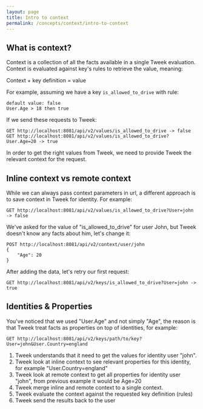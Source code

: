 ```yaml
---
layout: page
title: Intro to context
permalink: /concepts/context/intro-to-context
---
```


## What is context?

Context is a collection of all the facts available in a single Tweek evaluation.
Context is evaluated against key's rules to retrieve the value, meaning:

Context + key definition = value

For example, assuming we have a key `is_allowed_to_drive` with rule:

`default value: false`  
`User.Age > 18 then true`

If we send these requests to Tweek:

```
GET http://localhost:8081/api/v2/values/is_allowed_to_drive -> false
GET http://localhost:8081/api/v2/values/is_allowed_to_drive?User.Age=20 -> true
```

In order to get the right values from Tweek, we need to provide Tweek the relevant context for the request.

## Inline context vs remote context

While we can always pass context parameters in url, a different approach is to save context in Tweek for identity.
For example:

```
GET http://localhost:8081/api/v2/values/is_allowed_to_drive?User=john -> false
```

We've asked for the value of "is_allowed_to_drive" for user John, but Tweek doesn't know any facts about him, let's change it:

```
POST http://localhost:8081/api/v2/context/user/john
{
    "Age": 20
}
```

After adding the data, let's retry our first request:

```
GET http://localhost:8081/api/v2/keys/is_allowed_to_drive?User=john -> true
```

## Identities & Properties

You've noticed that we used "User.Age" and not simply "Age", the reason is that Tweek treat facts as properties on top of identities, for example:

```
GET http://localhost:8081/api/v2/keys/path/to/key?User=john&User.Country=england
```

1. Tweek understands that it need to get the values for identity user "john".
2. Tweek look at inline context to see relevant properties for this identity, for example "User.Country=england"
3. Tweek look at remote context to get all properties for identity user "john", from previous example it would be Age=20
4. Tweek merge inline and remote context to a single context.
5. Tweek evaluate the context against the requested key definition (rules)
6. Tweek send the results back to the user
